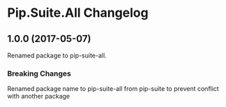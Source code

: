 # Pip.Suite.All Changelog

## 1.0.0 (2017-05-07)

Renamed package to pip-suite-all.

### Breaking Changes
Renamed package name to pip-suite-all from pip-suite to prevent conflict with another package
